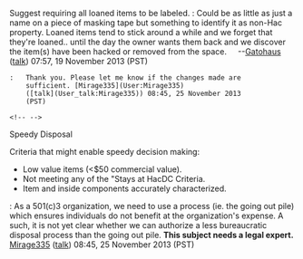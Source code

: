 Suggest requiring all loaned items to be labeled.
:   Could be as little as just a name on a piece of masking tape but
    something to identify it as non-Hac property. Loaned items tend to
    stick around a while and we forget that they're loaned.. until the
    day the owner wants them back and we discover the item(s) have been
    hacked or removed from the space.    
    --[Gatohaus](User:Gatohaus)
    ([talk](User_talk:Gatohaus)) 07:57, 19 November 2013
    (PST)

    :   Thank you. Please let me know if the changes made are
        sufficient. [Mirage335](User:Mirage335)
        ([talk](User_talk:Mirage335)) 08:45, 25 November 2013
        (PST)

```{=html}
<!-- -->
```

Speedy Disposal

Criteria that might enable speedy decision making:

-   Low value items (\<\$50 commercial value).
-   Not meeting any of the "Stays at HacDC Criteria.
-   Item and inside components accurately characterized.

:   As a 501(c)3 organization, we need to use a process (ie. the going
    out pile) which ensures individuals do not benefit at the
    organization's expense. A such, it is not yet clear whether we can
    authorize a less bureaucratic disposal process than the going out
    pile. **This subject needs a legal expert.**
    [Mirage335](User:Mirage335)
    ([talk](User_talk:Mirage335)) 08:45, 25 November 2013
    (PST)
